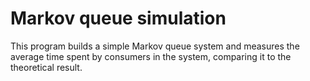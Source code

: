 # Markov queue simulation

This program builds a simple Markov queue system and measures the average time
spent by consumers in the system, comparing it to the theoretical result.
